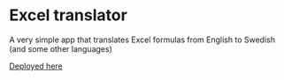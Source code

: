 # Excel translator

A very simple app that translates Excel formulas from English to Swedish (and some other languages)

[Deployed here](https://excel-translator.marcusoftnet.now.sh)